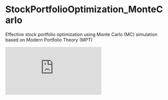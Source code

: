 # StockPortfolioOptimization_MonteCarlo
Effective stock portfolio optimization using Monte Carlo (MC) simulation based on Modern Portfolio Theory (MPT)

![alt text](https://github.com/mmbillah/StockPortfolioOptimization_MonteCarlo/blob/main/fig.pdf?raw=true)
